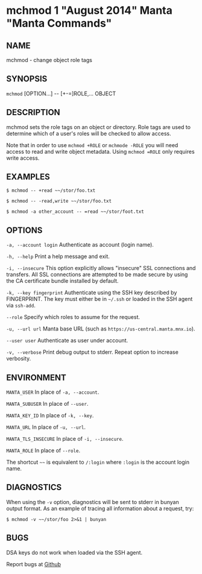 mchmod 1 "August 2014" Manta "Manta Commands"
=======================================

NAME
----

mchmod - change object role tags

SYNOPSIS
--------

`mchmod` [OPTION...] -- [+-=]ROLE,... OBJECT


DESCRIPTION
-----------

mchmod sets the role tags on an object or directory. Role tags are used to
determine which of a user's roles will be checked to allow access.

Note that in order to use `mchmod +ROLE` or `mchmode -ROLE` you will need access
to read and write object metadata. Using `mchmod =ROLE` only requires write
access.

EXAMPLES
--------

    $ mchmod -- +read ~~/stor/foo.txt

    $ mchmod -- -read,write ~~/stor/foo.txt

    $ mchmod -a other_account -- =read ~~/stor/foot.txt


OPTIONS
-------

`-a, --account login`
  Authenticate as account (login name).

`-h, --help`
  Print a help message and exit.

`-i, --insecure`
  This option explicitly allows "insecure" SSL connections and transfers.  All
  SSL connections are attempted to be made secure by using the CA certificate
  bundle installed by default.

`-k, --key fingerprint`
  Authenticate using the SSH key described by FINGERPRINT.  The key must
  either be in `~/.ssh` or loaded in the SSH agent via `ssh-add`.

`--role`
  Specify which roles to assume for the request.

`-u, --url url`
  Manta base URL (such as `https://us-central.manta.mnx.io`).

`--user user`
  Authenticate as user under account.

`-v, --verbose`
  Print debug output to stderr.  Repeat option to increase verbosity.

ENVIRONMENT
-----------

`MANTA_USER`
  In place of `-a, --account`.

`MANTA_SUBUSER`
  In place of `--user`.

`MANTA_KEY_ID`
  In place of `-k, --key`.

`MANTA_URL`
  In place of `-u, --url`.

`MANTA_TLS_INSECURE`
  In place of `-i, --insecure`.

`MANTA_ROLE`
  In place of `--role`.

The shortcut `~~` is equivalent to `/:login`
where `:login` is the account login name.

DIAGNOSTICS
-----------

When using the `-v` option, diagnostics will be sent to stderr in bunyan
output format.  As an example of tracing all information about a request,
try:

    $ mchmod -v ~~/stor/foo 2>&1 | bunyan

BUGS
----

DSA keys do not work when loaded via the SSH agent.

Report bugs at [Github](https://github.com/TritonDataCenter/node-manta/issues)
